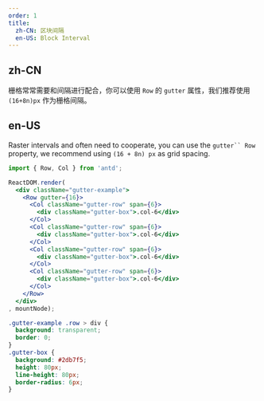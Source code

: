 ```yaml
---
order: 1
title: 
  zh-CN: 区块间隔
  en-US: Block Interval
---
```


## zh-CN

栅格常常需要和间隔进行配合，你可以使用 `Row` 的 `gutter` 属性，我们推荐使用 `(16+8n)px` 作为栅格间隔。

## en-US

Raster intervals and often need to cooperate, you can use the `gutter`` Row` property, we recommend using `(16 + 8n) px` as grid spacing.

````jsx
import { Row, Col } from 'antd';

ReactDOM.render(
  <div className="gutter-example">
    <Row gutter={16}>
      <Col className="gutter-row" span={6}>
        <div className="gutter-box">.col-6</div>
      </Col>
      <Col className="gutter-row" span={6}>
        <div className="gutter-box">.col-6</div>
      </Col>
      <Col className="gutter-row" span={6}>
        <div className="gutter-box">.col-6</div>
      </Col>
      <Col className="gutter-row" span={6}>
        <div className="gutter-box">.col-6</div>
      </Col>
    </Row>
  </div>
, mountNode);
````

````css
.gutter-example .row > div {
  background: transparent;
  border: 0;
}
.gutter-box {
  background: #2db7f5;
  height: 80px;
  line-height: 80px;
  border-radius: 6px;
}
````

